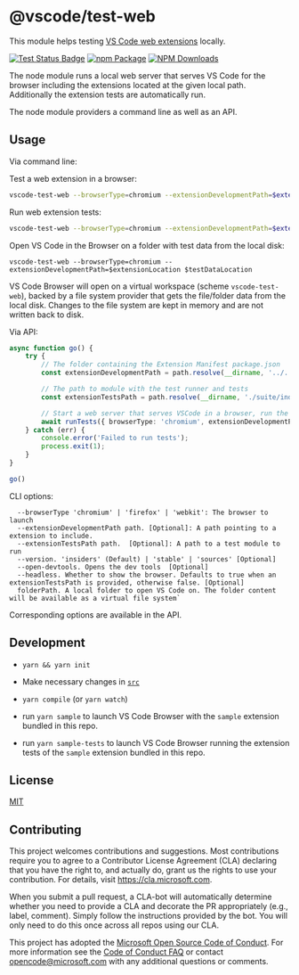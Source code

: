 # @vscode/test-web

This module helps testing [VS Code web extensions](https://code.visualstudio.com/api/extension-guides/web-extensions) locally.

[![Test Status Badge](https://github.com/microsoft/vscode-test-web/workflows/Tests/badge.svg)](https://github.com/microsoft/vscode-test-web/actions/workflows/tests.yml)
[![npm Package](https://img.shields.io/npm/v/@vscode/test-web.svg?style=flat-square)](https://www.npmjs.org/package/@vscode/test-web)
[![NPM Downloads](https://img.shields.io/npm/dm/@vscode/test-web.svg)](https://npmjs.org/package/@vscode/test-web)


The node module runs a local web server that serves VS Code for the browser including the extensions located at the given local path. Additionally the extension tests are automatically run.

The node module providers a command line as well as an API.

## Usage

Via command line:

Test a web extension in a browser:

```sh
vscode-test-web --browserType=chromium --extensionDevelopmentPath=$extensionLocation
```

Run web extension tests:

```sh
vscode-test-web --browserType=chromium --extensionDevelopmentPath=$extensionLocation --extensionTestsPath=$extensionLocation/dist/web/test/suite/index.js
```

Open VS Code in the Browser on a folder with test data from the local disk:

```
vscode-test-web --browserType=chromium --extensionDevelopmentPath=$extensionLocation $testDataLocation
```

VS Code Browser will open on a virtual workspace (scheme `vscode-test-web`), backed by a file system provider that gets the file/folder data from the local disk. Changes to the file system are kept in memory and are not written back to disk.

Via API:

```ts
async function go() {
	try {
		// The folder containing the Extension Manifest package.json
		const extensionDevelopmentPath = path.resolve(__dirname, '../../../');

		// The path to module with the test runner and tests
		const extensionTestsPath = path.resolve(__dirname, './suite/index');

		// Start a web server that serves VSCode in a browser, run the tests
		await runTests({ browserType: 'chromium', extensionDevelopmentPath, extensionTestsPath });
	} catch (err) {
		console.error('Failed to run tests');
		process.exit(1);
	}
}

go()
```

CLI options:
```
  --browserType 'chromium' | 'firefox' | 'webkit': The browser to launch
  --extensionDevelopmentPath path. [Optional]: A path pointing to a extension to include.
  --extensionTestsPath path.  [Optional]: A path to a test module to run
  --version. 'insiders' (Default) | 'stable' | 'sources' [Optional]
  --open-devtools. Opens the dev tools  [Optional]
  --headless. Whether to show the browser. Defaults to true when an extensionTestsPath is provided, otherwise false. [Optional]
  folderPath. A local folder to open VS Code on. The folder content will be available as a virtual file system`

```

Corresponding options are available in the API.

## Development

- `yarn && yarn init`
- Make necessary changes in [`src`](./src)
- `yarn compile` (or `yarn watch`)

- run `yarn sample` to launch VS Code Browser with the `sample` extension bundled in this repo.

- run `yarn sample-tests` to launch VS Code Browser running the extension tests of the  `sample` extension bundled in this repo.


## License

[MIT](LICENSE)

## Contributing

This project welcomes contributions and suggestions. Most contributions require you to agree to a
Contributor License Agreement (CLA) declaring that you have the right to, and actually do, grant us
the rights to use your contribution. For details, visit https://cla.microsoft.com.

When you submit a pull request, a CLA-bot will automatically determine whether you need to provide
a CLA and decorate the PR appropriately (e.g., label, comment). Simply follow the instructions
provided by the bot. You will only need to do this once across all repos using our CLA.

This project has adopted the [Microsoft Open Source Code of Conduct](https://opensource.microsoft.com/codeofconduct/).
For more information see the [Code of Conduct FAQ](https://opensource.microsoft.com/codeofconduct/faq/) or
contact [opencode@microsoft.com](mailto:opencode@microsoft.com) with any additional questions or comments.
